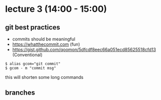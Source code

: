 # lecture 3 (14:00 - 15:00)


## git best practices

+ commits should be meaningful
+ https://whatthecommit.com (fun)
+ https://gist.github.com/qoomon/5dfcdf8eec66a051ecd85625518cfd13 (Conventional)


```
$ alias gcom="git commit"
$ gcom - m "commit msg"
```
this will shorten some long commands


## branches

